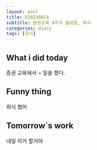 ```yaml
---
layout: post
title: D20230814
subtitle: 증권교육 4주차 월요일, 회식
categories: diary
tags: [회식]
---
```


## What i did today
증권 교육에서 ~ 일을 했다.

## Funny thing
회식 했어

## Tomorrow`s work
내일 이거 할거야
